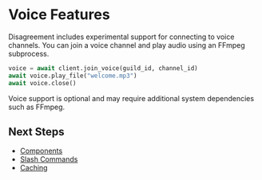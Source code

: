 # Voice Features

Disagreement includes experimental support for connecting to voice channels. You can join a voice channel and play audio using an FFmpeg subprocess.

```python
voice = await client.join_voice(guild_id, channel_id)
await voice.play_file("welcome.mp3")
await voice.close()
```

Voice support is optional and may require additional system dependencies such as FFmpeg.

## Next Steps

- [Components](using_components.md)
- [Slash Commands](slash_commands.md)
- [Caching](caching.md)

